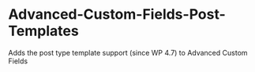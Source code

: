 # Advanced-Custom-Fields-Post-Templates
Adds the post type template support (since WP 4.7) to Advanced Custom Fields
